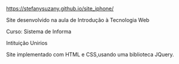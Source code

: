 https://stefanysuzany.github.io/site_iphone/

Site desenvolvido na aula de Introdução à Tecnologia Web

Curso: Sistema de Informa

Intituição Unirios

Site implementado com HTML e CSS,usando uma biblioteca JQuery.


